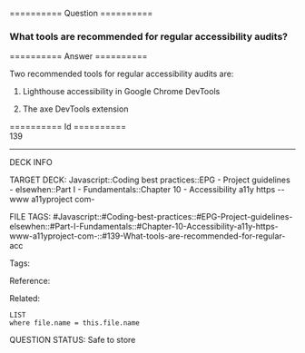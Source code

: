 ========== Question ==========  

### What tools are recommended for regular accessibility audits?  

========== Answer ==========  

Two recommended tools for regular accessibility audits are:

1. Lighthouse accessibility in Google Chrome DevTools

2. The axe DevTools extension

========== Id ==========  
139

---

DECK INFO

TARGET DECK: Javascript::Coding best practices::EPG - Project guidelines - elsewhen::Part I - Fundamentals::Chapter 10 - Accessibility a11y https --www a11yproject com-

FILE TAGS: #Javascript::#Coding-best-practices::#EPG-Project-guidelines-elsewhen::#Part-I-Fundamentals::#Chapter-10-Accessibility-a11y-https-www-a11yproject-com-::#139-What-tools-are-recommended-for-regular-acc

Tags:

Reference:

Related:

```dataview
LIST
where file.name = this.file.name
````
QUESTION STATUS: Safe to store
